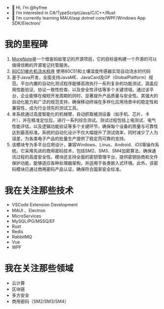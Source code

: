 - 👋 Hi, I’m @hyfree
- 👀 I’m interested in C#/TypeScript/Java/C/C++/Rust
- 🌱 I’m currently learning MAUI/asp dotnet core/WPF/Windows App SDK/Electron/

# 我的里程碑

1. [MoreNote](https://github.com/morenote/Server)是一个借鉴蚂蚁笔记的开源项目，它的目标是构建一个开源的可以值得信赖的开源笔记托管服务。
2. [80C51单片机浇水程序](https://github.com/hyfree/C51AutomaticWatering) 使用80C51和土壤湿度传感器实现自动浇水的代码
3. 基于Java开发，全面支持JavaME、JavaCard及GP（GlobalPlatform）规范。平台内置的自动化测试程序能够高效执行一系列复杂的功能测试，涵盖应用性能验证、协议一致性检查、以及安全性评估等多个关键领域。通过该平台，企业能够在缩短开发周期的同时，显著提升产品质量与安全性。其强大的自动化能力和广泛的规范支持，确保移动终端在多样化应用场景中的稳定性和兼容性，成为行业领先的测试工具。
4. 本系统通过高度智能化的机械臂，自动抓取被测设备（如手机、芯片、卡片），并在精准定位后，进行一系列综合测试。测试过程包括上电测试、电气性能评估，以及逻辑功能验证等多个关键环节，确保每个设备的质量与可靠性达到最高标准。系统的自动化设计不仅大幅提升了测试效率，同时减少了人为误差，为各类电子产品的批量生产提供了稳定而可靠的支持。
5. 该模块专为多平台应用设计，兼容Windows、Linux、Android、iOS等操作系统。它采用先进的商用密码技术，包括SM2、SM3、SM4加密算法，确保通讯过程的高度安全性。模块还支持全面的密钥管理平台，提供密钥协商和文件保护功能，能够适应各种处理器架构，并适用于各类嵌入式环境。此外，该密码模块已通过商用密码产品认证，确保符合国家安全标准。


# 我在关注那些技术

- VSCode Extension Development
- MAUI 、Electron
- MicroServices
- MySQL/PG/MSSQ/EF
- Rust
- Redis
- RabbitMQ
- Vue
- WPF 
# 我在关注那些领域

- 云计算
- 区块链
- 多方安全
- 商用密码（SM2/SM3/SM4）
